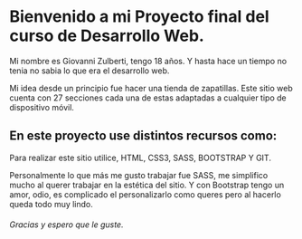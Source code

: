 # Bienvenido a mi Proyecto final del curso de Desarrollo Web. 

Mi nombre es Giovanni Zulberti, tengo 18 años. Y hasta hace un tiempo no tenia no sabia  lo que era el desarrollo web.

Mi idea desde un principio fue hacer una tienda de zapatillas. Este sitio web cuenta con 27 secciones cada una de estas adaptadas a cualquier tipo de dispositivo móvil.

## En este proyecto use distintos recursos como:

Para realizar este sitio utilice, HTML, CSS3, SASS, BOOTSTRAP Y GIT. 

Personalmente lo que más me gusto trabajar fue SASS, me simplifico mucho al querer trabajar en la estética del sitio. Y con Bootstrap tengo un amor, odio, es complicado el personalizarlo como queres pero al hacerlo queda todo muy lindo.


###### Gracias y espero que le guste.
